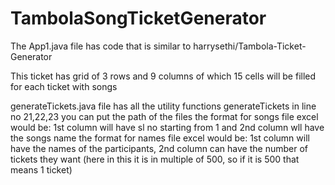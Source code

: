 # TambolaSongTicketGenerator

The App1.java file has code that is similar to harrysethi/Tambola-Ticket-Generator

This ticket has grid of 3 rows and 9 columns of which 15 cells will be filled for each ticket with songs

generateTickets.java file has all the utility functions
generateTickets in line no 21,22,23 you can put the path of the files
the format for songs file excel would be: 1st column will have sl no starting from 1 and 2nd column wll have the songs name
the format for names file excel would be: 1st column will have the names of the participants, 2nd column can have the number of tickets they want (here in this it is in multiple of 500, so if it is 500 that means 1 ticket)

